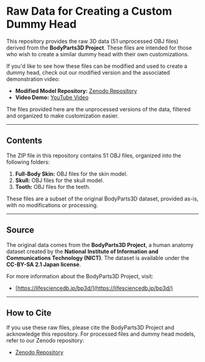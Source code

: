 # **Raw Data for Creating a Custom Dummy Head**

This repository provides the raw 3D data (51 unprocessed OBJ files) derived from the **BodyParts3D Project**. These files are intended for those who wish to create a similar dummy head with their own customizations.

If you'd like to see how these files can be modified and used to create a dummy head, check out our modified version and the associated demonstration video:

- **Modified Model Repository:** [Zenodo Repository](https://doi.org/10.5281/zenodo.13777788)  
- **Video Demo:** [YouTube Video](https://youtu.be/5bxazr6eseA)

The files provided here are the unprocessed versions of the data, filtered and organized to make customization easier.

---

## **Contents**

The ZIP file in this repository contains 51 OBJ files, organized into the following folders:
1. **Full-Body Skin:** OBJ files for the skin model.
2. **Skull:** OBJ files for the skull model.
3. **Tooth:** OBJ files for the teeth.

These files are a subset of the original BodyParts3D dataset, provided as-is, with no modifications or processing.

---

## **Source**

The original data comes from the **BodyParts3D Project**, a human anatomy dataset created by the **National Institute of Information and Communications Technology (NICT)**. The dataset is available under the **CC-BY-SA 2.1 Japan license**.

For more information about the BodyParts3D Project, visit:  
- [https://lifesciencedb.jp/bp3d/](https://lifesciencedb.jp/bp3d/)

---

## **How to Cite**

If you use these raw files, please cite the BodyParts3D Project and acknowledge this repository. For processed files and dummy head models, refer to our Zenodo repository:  
- [Zenodo Repository](https://doi.org/10.xxx/zenodo.xxx)
